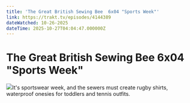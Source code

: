 ```yaml
---
title: 'The Great British Sewing Bee  6x04 "Sports Week"' 
link: https://trakt.tv/episodes/4144389
dateWatched: 10-26-2025
dateTime: 2025-10-27T04:04:47.000000Z
---
```

# The Great British Sewing Bee  6x04 "Sports Week"

![](https://walter-r2.trakt.tv/images/episodes/004/144/389/screenshots/thumb/6226b015c4.jpg)It's sportswear week, and the sewers must create rugby shirts, waterproof onesies for toddlers and tennis outfits.